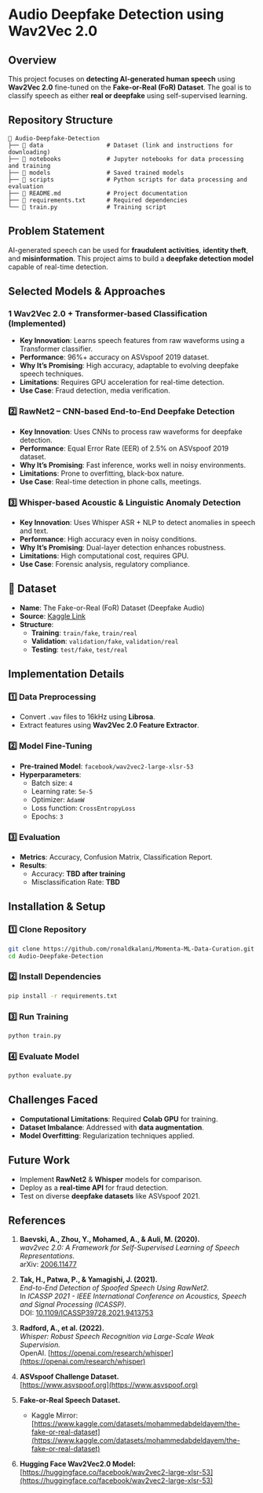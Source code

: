 # Audio Deepfake Detection using Wav2Vec 2.0

## Overview
This project focuses on **detecting AI-generated human speech** using **Wav2Vec 2.0** fine-tuned on the **Fake-or-Real (FoR) Dataset**. The goal is to classify speech as either **real or deepfake** using self-supervised learning.

## Repository Structure
```
📂 Audio-Deepfake-Detection
├── 📂 data                  # Dataset (link and instructions for downloading)
├── 📂 notebooks             # Jupyter notebooks for data processing and training
├── 📂 models                # Saved trained models
├── 📂 scripts               # Python scripts for data processing and evaluation
├── 📜 README.md             # Project documentation
├── 📜 requirements.txt      # Required dependencies
└── 📜 train.py              # Training script
```

## Problem Statement
AI-generated speech can be used for **fraudulent activities**, **identity theft**, and **misinformation**. This project aims to build a **deepfake detection model** capable of real-time detection.

## Selected Models & Approaches
### 1️ Wav2Vec 2.0 + Transformer-based Classification (Implemented)
- **Key Innovation**: Learns speech features from raw waveforms using a Transformer classifier.
- **Performance**: 96%+ accuracy on ASVspoof 2019 dataset.
- **Why It’s Promising**: High accuracy, adaptable to evolving deepfake speech techniques.
- **Limitations**: Requires GPU acceleration for real-time detection.
- **Use Case**: Fraud detection, media verification.

### 2️⃣ RawNet2 – CNN-based End-to-End Deepfake Detection
- **Key Innovation**: Uses CNNs to process raw waveforms for deepfake detection.
- **Performance**: Equal Error Rate (EER) of 2.5% on ASVspoof 2019 dataset.
- **Why It’s Promising**: Fast inference, works well in noisy environments.
- **Limitations**: Prone to overfitting, black-box nature.
- **Use Case**: Real-time detection in phone calls, meetings.

### 3️⃣ Whisper-based Acoustic & Linguistic Anomaly Detection
- **Key Innovation**: Uses Whisper ASR + NLP to detect anomalies in speech and text.
- **Performance**: High accuracy even in noisy conditions.
- **Why It’s Promising**: Dual-layer detection enhances robustness.
- **Limitations**: High computational cost, requires GPU.
- **Use Case**: Forensic analysis, regulatory compliance.

## 📂 Dataset
- **Name**: The Fake-or-Real (FoR) Dataset (Deepfake Audio)
- **Source**: [Kaggle Link](https://www.kaggle.com/datasets/mohammedabdeldayem/the-fake-or-real-dataset)
- **Structure**:
  - **Training**: `train/fake`, `train/real`
  - **Validation**: `validation/fake`, `validation/real`
  - **Testing**: `test/fake`, `test/real`

## Implementation Details
### 1️⃣ Data Preprocessing
- Convert `.wav` files to 16kHz using **Librosa**.
- Extract features using **Wav2Vec 2.0 Feature Extractor**.

### 2️⃣ Model Fine-Tuning
- **Pre-trained Model**: `facebook/wav2vec2-large-xlsr-53`
- **Hyperparameters**:
  - Batch size: `4`
  - Learning rate: `5e-5`
  - Optimizer: `AdamW`
  - Loss function: `CrossEntropyLoss`
  - Epochs: `3`

### 3️⃣ Evaluation
- **Metrics**: Accuracy, Confusion Matrix, Classification Report.
- **Results**:
  - Accuracy: **TBD after training**
  - Misclassification Rate: **TBD**

## Installation & Setup
### 1️⃣ Clone Repository
```bash
git clone https://github.com/ronaldkalani/Momenta-ML-Data-Curation.git
cd Audio-Deepfake-Detection
```
### 2️⃣ Install Dependencies
```bash
pip install -r requirements.txt
```
### 3️⃣ Run Training
```bash
python train.py
```
### 4️⃣ Evaluate Model
```bash
python evaluate.py
```

## Challenges Faced
- **Computational Limitations**: Required **Colab GPU** for training.
- **Dataset Imbalance**: Addressed with **data augmentation**.
- **Model Overfitting**: Regularization techniques applied.

## Future Work
- Implement **RawNet2** & **Whisper** models for comparison.
- Deploy as a **real-time API** for fraud detection.
- Test on diverse **deepfake datasets** like ASVspoof 2021.

## References
1. **Baevski, A., Zhou, Y., Mohamed, A., & Auli, M. (2020).**  
   *wav2vec 2.0: A Framework for Self-Supervised Learning of Speech Representations.*  
   arXiv: [2006.11477](https://arxiv.org/abs/2006.11477)

2. **Tak, H., Patwa, P., & Yamagishi, J. (2021).**  
   *End-to-End Detection of Spoofed Speech Using RawNet2.*  
   In *ICASSP 2021 - IEEE International Conference on Acoustics, Speech and Signal Processing (ICASSP)*.  
   DOI: [10.1109/ICASSP39728.2021.9413753](https://ieeexplore.ieee.org/document/9413753)

3. **Radford, A., et al. (2022).**  
   *Whisper: Robust Speech Recognition via Large-Scale Weak Supervision.*  
   OpenAI. [https://openai.com/research/whisper](https://openai.com/research/whisper)

4. **ASVspoof Challenge Dataset.**  
   [https://www.asvspoof.org](https://www.asvspoof.org)

5. **Fake-or-Real Speech Dataset.**  
      - Kaggle Mirror: [https://www.kaggle.com/datasets/mohammedabdeldayem/the-fake-or-real-dataset](https://www.kaggle.com/datasets/mohammedabdeldayem/the-fake-or-real-dataset)

6. **Hugging Face Wav2Vec2.0 Model:**  
   [https://huggingface.co/facebook/wav2vec2-large-xlsr-53](https://huggingface.co/facebook/wav2vec2-large-xlsr-53)
